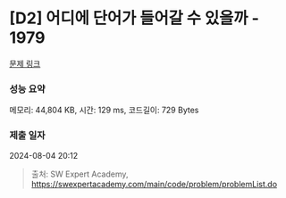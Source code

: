 # [D2] 어디에 단어가 들어갈 수 있을까 - 1979 

[문제 링크](https://swexpertacademy.com/main/code/problem/problemDetail.do?contestProbId=AV5PuPq6AaQDFAUq) 

### 성능 요약

메모리: 44,804 KB, 시간: 129 ms, 코드길이: 729 Bytes

### 제출 일자

2024-08-04 20:12



> 출처: SW Expert Academy, https://swexpertacademy.com/main/code/problem/problemList.do